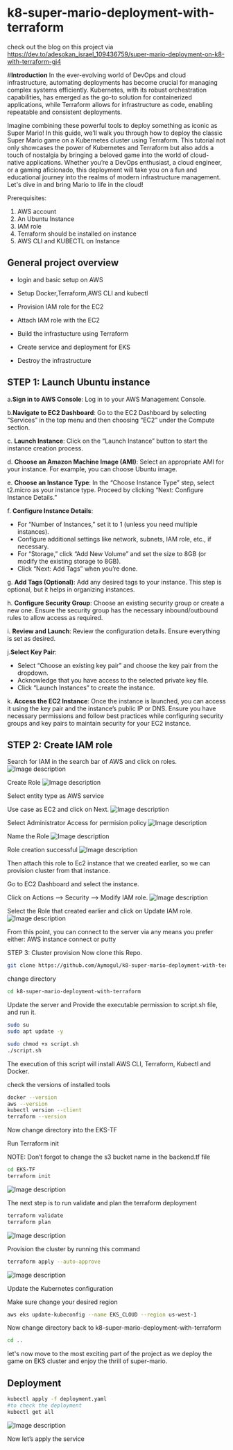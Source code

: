 # k8-super-mario-deployment-with-terraform
check out the blog on this project via
https://dev.to/adesokan_israel_109436759/super-mario-deployment-on-k8-with-terraform-gj4

#****Introduction****
In the ever-evolving world of DevOps and cloud infrastructure, automating deployments has become crucial for managing complex systems efficiently. Kubernetes, with its robust orchestration capabilities, has emerged as the go-to solution for containerized applications, while Terraform allows for infrastructure as code, enabling repeatable and consistent deployments.

Imagine combining these powerful tools to deploy something as iconic as Super Mario! In this guide, we’ll walk you through how to deploy the classic Super Mario game on a Kubernetes cluster using Terraform. This tutorial not only showcases the power of Kubernetes and Terraform but also adds a touch of nostalgia by bringing a beloved game into the world of cloud-native applications. Whether you’re a DevOps enthusiast, a cloud engineer, or a gaming aficionado, this deployment will take you on a fun and educational journey into the realms of modern infrastructure management. Let's dive in and bring Mario to life in the cloud!

Prerequisites:
1. AWS account 
2. An Ubuntu Instance
3. IAM role
4. Terraform should be installed on instance
5. AWS CLI and KUBECTL on Instance

## General project overview

- login and basic setup on AWS

- Setup Docker,Terraform,AWS CLI and kubectl

- Provision IAM role for the EC2

- Attach IAM role with the EC2

- Build the infrastucture using Terraform

- Create service and deployment for EKS

- Destroy the infrastructure
 
## STEP 1: Launch Ubuntu instance
a.**Sign in to AWS Console**: Log in to your AWS Management Console.

b.**Navigate to EC2 Dashboard**: Go to the EC2 Dashboard by selecting “Services” in the top menu and then choosing “EC2” under the Compute section.

c. **Launch Instance**: Click on the “Launch Instance” button to start the instance creation process.

d. **Choose an Amazon Machine Image (AMI)**: Select an appropriate AMI for your instance. For example, you can choose Ubuntu image.

e. **Choose an Instance Type**: In the “Choose Instance Type” step, select t2.micro as your instance type. Proceed by clicking “Next: Configure Instance Details.”

f. **Configure Instance Details**:
- For “Number of Instances,” set it to 1 (unless you need multiple instances).
- Configure additional settings like network, subnets, IAM role, etc., if necessary.
- For “Storage,” click “Add New Volume” and set the size to 8GB (or modify the existing storage to 8GB).
- Click “Next: Add Tags” when you’re done.

g. **Add Tags (Optional)**: Add any desired tags to your instance. This step is optional, but it helps in organizing instances.

h. **Configure Security Group**:
Choose an existing security group or create a new one.
Ensure the security group has the necessary inbound/outbound rules to allow access as required.

i. **Review and Launch**: Review the configuration details. Ensure everything is set as desired.

j.**Select Key Pair**:
- Select “Choose an existing key pair” and choose the key pair from the dropdown.
- Acknowledge that you have access to the selected private key file.
- Click “Launch Instances” to create the instance.

k. **Access the EC2 Instance**: Once the instance is launched, you can access it using the key pair and the instance’s public IP or DNS.
Ensure you have necessary permissions and follow best practices while configuring security groups and key pairs to maintain security for your EC2 instance.


## STEP 2: Create IAM role
Search for IAM in the search bar of AWS and click on roles.
![Image description](https://dev-to-uploads.s3.amazonaws.com/uploads/articles/d0pqv27zforn4rrx4vup.PNG)

Create Role 
![Image description](https://dev-to-uploads.s3.amazonaws.com/uploads/articles/hdlrv6jelxomm2emyves.PNG)

Select entity type as AWS service

Use case as EC2 and click on Next.
![Image description](https://dev-to-uploads.s3.amazonaws.com/uploads/articles/gollbwba4s8gbfg6e251.PNG)

Select Administrator Access for permision policy
![Image description](https://dev-to-uploads.s3.amazonaws.com/uploads/articles/jdlxwzfvx5lxaepi1tuk.PNG)

Name the Role 
![Image description](https://dev-to-uploads.s3.amazonaws.com/uploads/articles/rnurby4wafz8vd4zpako.PNG)

Role creation successful
![Image description](https://dev-to-uploads.s3.amazonaws.com/uploads/articles/w9slxr6j9p0yzxq4yug1.PNG)

Then attach this role to Ec2 instance that we created earlier, so we can provision cluster from that instance.

Go to EC2 Dashboard and select the instance.

Click on Actions –> Security –> Modify IAM role.
![Image description](https://dev-to-uploads.s3.amazonaws.com/uploads/articles/d782hwktkj4v3e785k6t.PNG)

Select the Role that created earlier and click on Update IAM role.
![Image description](https://dev-to-uploads.s3.amazonaws.com/uploads/articles/7jqll3qf31ffppb3fpxj.PNG)


From this point, you can connect to the server via any means you prefer either: AWS instance connect or putty

STEP 3: Cluster provision
Now clone this Repo.
```sh
git clone https://github.com/Aymogul/k8-super-mario-deployment-with-terraform.git
```
change directory
```sh
cd k8-super-mario-deployment-with-terraform 
```

Update the server and Provide the executable permission to script.sh file, and run it.
```sh
sudo su
sudo apt update -y
```
```sh
sudo chmod +x script.sh
./script.sh
```
The execution of this script will install AWS CLI, Terraform, Kubectl and Docker.

check the versions of installed tools
```sh
docker --version
aws --version
kubectl version --client
terraform --version
```

Now change directory into the EKS-TF

Run Terraform init

NOTE: Don’t forgot to change the s3 bucket name in the backend.tf file
```sh
cd EKS-TF
terraform init
```
![Image description](https://dev-to-uploads.s3.amazonaws.com/uploads/articles/dxvvm1p4lzaisxqdnsso.PNG)

The next step is to run validate and plan the terraform deployment
```sh
terraform validate
terraform plan
```
![Image description](https://dev-to-uploads.s3.amazonaws.com/uploads/articles/fsiakssu6jmo56qyum6n.PNG)

Provision the cluster by running this command
```sh
terraform apply --auto-approve
```
![Image description](https://dev-to-uploads.s3.amazonaws.com/uploads/articles/57u4tqmabqcte5s4pt08.PNG)

Update the Kubernetes configuration

Make sure change your desired region
```sh
aws eks update-kubeconfig --name EKS_CLOUD --region us-west-1
```

Now change directory back to k8-super-mario-deployment-with-terraform 
```sh
cd ..
```
let's now move to the most exciting part of the project as we deploy the game on EKS cluster and enjoy the thrill of super-mario.

## Deployment
```sh
kubectl apply -f deployment.yaml
#to check the deployment 
kubectl get all
```
![Image description](https://dev-to-uploads.s3.amazonaws.com/uploads/articles/wde4p7bx37b0imequy68.PNG)

Now let’s apply the service
